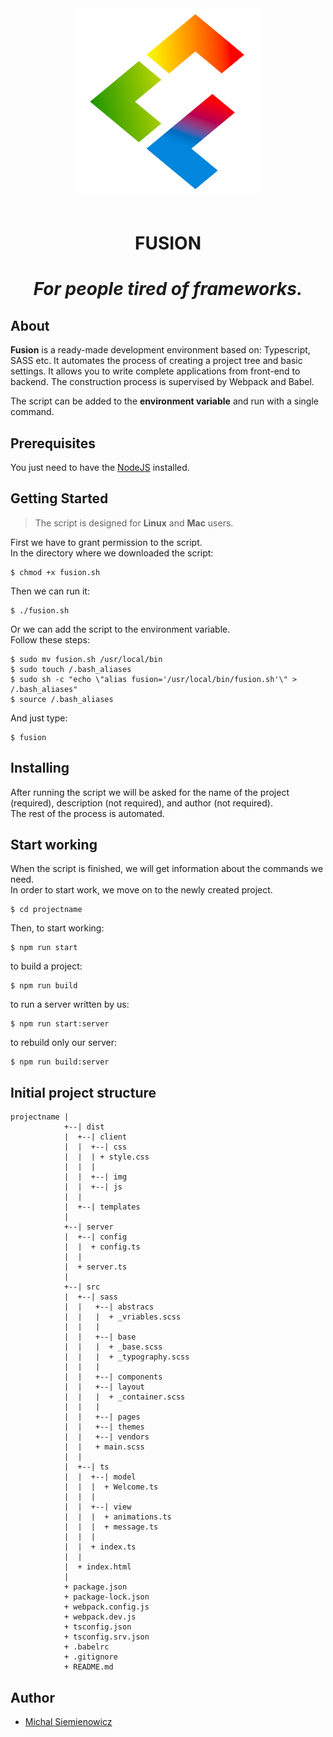 <div align="center">
	<div>
		<img width="300" src="media/fusion.svg" alt="Fusion">
	</div>
	<br>
    <h1>FUSION<h1>
    <em>For people tired of frameworks.</em>
</div>

## About
**Fusion** is a ready-made development environment based on: Typescript, SASS etc. It automates the process of creating a project tree and basic settings. It allows you to write complete applications from front-end to backend.
The construction process is supervised by Webpack and Babel.


The script can be added to the **environment variable** and run with a single command.

## Prerequisites
You just need to have the [NodeJS](https://nodejs.org/en/) installed.

## Getting Started
> The script is designed for **Linux** and **Mac** users.

First we have to grant permission to the script.<br>
In the directory where we downloaded the script:
```
$ chmod +x fusion.sh
```

Then we can run it:
```
$ ./fusion.sh
```

Or we can add the script to the environment variable.<br>
Follow these steps:
```
$ sudo mv fusion.sh /usr/local/bin
$ sudo touch /.bash_aliases
$ sudo sh -c "echo \"alias fusion='/usr/local/bin/fusion.sh'\" > /.bash_aliases"
$ source /.bash_aliases
```

And just type:
```
$ fusion
```

## Installing
After running the script we will be asked for the name of the project (required), description (not required), and author (not required).<br>
The rest of the process is automated.

## Start working
When the script is finished, we will get information about the commands we need.<br>
In order to start work, we move on to the newly created project.
```
$ cd projectname
```
Then, to start working:
```
$ npm run start
```

to build a project:
```
$ npm run build
```

to run a server written by us:
```
$ npm run start:server
```

to rebuild only our server:
```
$ npm run build:server
```

## Initial project structure

    projectname |
                +--| dist
                |  +--| client
                |  |  +--| css
                |  |  | + style.css
                |  |  |
                |  |  +--| img
                |  |  +--| js
                |  |
                |  +--| templates
                |
                +--| server
                |  +--| config
                |  |  + config.ts
                |  |
                |  + server.ts
                |
                +--| src
                |  +--| sass
                |  |   +--| abstracs
                |  |   |  + _vriables.scss
                |  |   |
                |  |   +--| base
                |  |   |  + _base.scss
                |  |   |  + _typography.scss
                |  |   |
                |  |   +--| components
                |  |   +--| layout
                |  |   |  + _container.scss
                |  |   |
                |  |   +--| pages
                |  |   +--| themes
                |  |   +--| vendors
                |  |   + main.scss
                |  |
                |  +--| ts
                |  |  +--| model
                |  |  |  + Welcome.ts
                |  |  |
                |  |  +--| view
                |  |  |  + animations.ts
                |  |  |  + message.ts
                |  |  |
                |  |  + index.ts
                |  |
                |  + index.html
                |
                + package.json
                + package-lock.json
                + webpack.config.js
                + webpack.dev.js
                + tsconfig.json
                + tsconfig.srv.json
                + .babelrc
                + .gitignore
                + README.md

## Author
- [Michal Siemienowicz](linkedin.com/in/michal-siemienowicz-761879151)

